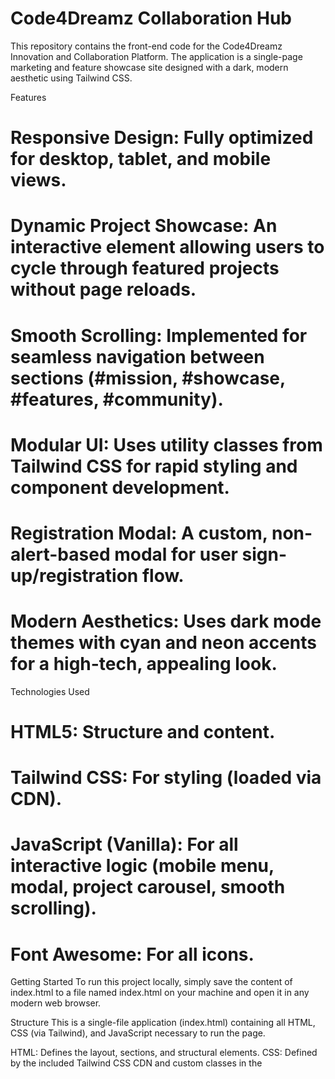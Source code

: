 # Code4Dreamz Collaboration Hub

This repository contains the front-end code for the Code4Dreamz Innovation and Collaboration Platform. The application is a single-page marketing and feature showcase site designed with a dark, modern aesthetic using Tailwind CSS.

Features
# Responsive Design: Fully optimized for desktop, tablet, and mobile views.
# Dynamic Project Showcase: An interactive element allowing users to cycle through featured projects without page reloads.
# Smooth Scrolling: Implemented for seamless navigation between sections (#mission, #showcase, #features, #community).
# Modular UI: Uses utility classes from Tailwind CSS for rapid styling and component development.
# Registration Modal: A custom, non-alert-based modal for user sign-up/registration flow.
# Modern Aesthetics: Uses dark mode themes with cyan and neon accents for a high-tech, appealing look.

Technologies Used
# HTML5: Structure and content.
# Tailwind CSS: For styling (loaded via CDN).
# JavaScript (Vanilla): For all interactive logic (mobile menu, modal, project carousel, smooth scrolling).
# Font Awesome: For all icons.

Getting Started
To run this project locally, simply save the content of index.html to a file named index.html on your machine and open it in any modern web browser.

Structure
This is a single-file application (index.html) containing all HTML, CSS (via Tailwind), and JavaScript necessary to run the page.

HTML: Defines the layout, sections, and structural elements.
CSS: Defined by the included Tailwind CSS CDN and custom classes in the <style> block.
JavaScript: Located at the end of the <body>, handling all interactivity including:
Initialization of the dynamic project showcase (projects array and renderProject function).
Handling the "Previous" and "Next" buttons.
Toggling the mobile navigation menu.
Managing the registration modal state.
Enabling smooth scrolling for anchor links.

Customization
The primary colors and neon glow effect can be adjusted within the <style> block:
Neon Glow: Modify the text-shadow rule in the .neon-glow class.
Colors: Change the primary cyan color usages (e.g., bg-cyan-600, text-cyan-400) to your desired palette across the HTML body.
